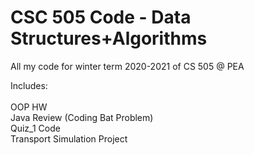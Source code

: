 # CSC 505 Code - Data Structures+Algorithms
 All my code for winter term 2020-2021 of CS 505 @ PEA

Includes:
<br/> <br/> OOP HW  <br/>
Java Review (Coding Bat Problem) <br/>
Quiz_1 Code <br/>
Transport Simulation Project

